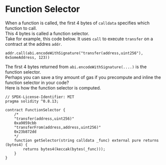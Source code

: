 # Function Selector
When a function is called, the first 4 bytes of `calldata` specifies which function to call.  
This 4 bytes is called a function selector.  
Take for example, this code below. It uses `call` to execute `transfer` on a contract at the addres `addr`.  
```
addr.call(abi.encodeWithSignature("transfer(address,uint256"), 0xSomeAddress, 123))
```
The first 4 bytes returned from `abi.encodeWithSignature(....)` is the function selector.  
Perhaps you can save a tiny amount of gas if you precompute and inline the function selector in your code?  
Here is how the function selector is computed.  
```
// SPDX-License-Identifier: MIT
pragma solidity ^0.8.13;

contract FunctionSelector {
	/*
	"transfer(address,uint256)"
	0xa9059cbb
	"transferFrom(address,address,uint256)"
	0x23b872dd
	*/
	function getSelector(string calldata _func) external pure returns (bytes4) {
		returns bytes4(keccak(bytes(_func)));
	}
}
```